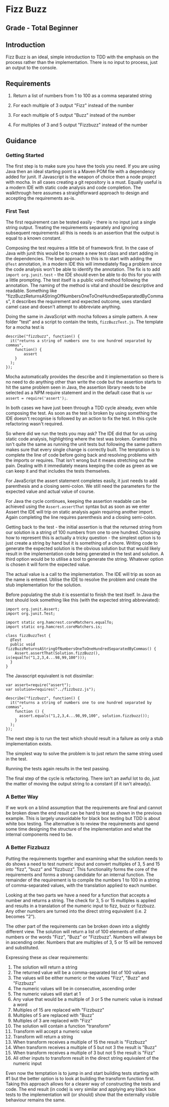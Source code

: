 # Fizz Buzz #

## Grade - Total Beginner ##

## Introduction ##

Fizz Buzz is an ideal, simple introduction to TDD with the emphasis on the
process rather than the implementation. There is no input to process, just an
output to the console.

## Requirements ##

1. Return a list of numbers from 1 to 100 as a comma separated string

2. For each multiple of 3 output "Fizz" instead of the number

3. For each multiple of 5 output "Buzz" instead of the number

4. For multiples of 3 and 5 output "Fizzbuzz" instead of the number

## Guidance ##

### Getting Started ###

The first step is to make sure you have the tools you need. If you are using
Java then an ideal starting point is a Maven POM file with a dependency added
for junit. If Javascript is the weapon of choice then a node project with
mocha. In all cases creating a git repository is a must. Equally useful is a
modern IDE with static code analysis and code completion. The walkthrough here
assumes a straightforward approach to design and accepting the requirements
as-is.

### First Test ###
The first requirement can be tested easily - there is no input just a single
string output. Treating the requirements separately and ignoring subsequent
requirements all this is needs is an assertion that the output is equal to a
known constant.

Composing the test requires a little bit of framework first. In the case of
Java with junit this would be to create a new test class and start adding in
the dependencies. The best approach to this is to start with adding the `@Test`
annotation, in a modern IDE this will immediately flag a problem since the code
analysis won't be able to identify the annotation. The fix is to add `import
org.junit.test` - the IDE should even be able to do this for you with a little
prompting. The test itself is a public void method following the annotation. The
naming of the method is vital and should be descriptive and readable. Something
like "fizzBuzzReturnsAStringOfNumbersOneToOneHundredSeparatedByCommas", it
describes the requirement and expected outcome, uses standard camel case and
doesn't attempt to abbreviate anything.

Doing the same in JavaScript with mocha follows a simple pattern. A new folder
"test" and a script to contain the tests, `fizzBuzzTest.js`. The template for a
mocha test is

    describe("fizzbuzz", function() {
      it("returns a string of numbers one to one hundred separated by commas", 
        function() {
            assert
        }
      );
    });

Mocha automatically provides the describe and it implementation so there is no
need to do anything other than write the code but the assertion starts to hit
the same problem seen in Java, the assertion library needs to be selected as a
NPM require statement and in the default case that is
`var assert = require('assert');`.

In both cases we have just been through a TDD cycle already, even while
composing the test. As soon as the test is broken by using something the IDE
doesn't recognise is followed by an action to fix the test. In this cycle
refactoring wasn't required.

So where did we run the tests you may ask? The IDE did that for us using static
code analysis, highlighting where the test was broken. Granted this isn't quite
the same as running the unit tests but following the same pattern makes sure
that every single change is correctly built. The temptation is to complete the
line of code before going back and resolving problems with the imports or
requires. That isn't wrong but it means stretching out the pain. Dealing with it
immediately means keeping the code as green as we can keep it and that includes
the tests themselves.

For JavaScript the assert statement completes easily, it just needs to add
parenthesis and a closing semi-colon. We still need the parameters for the
expected value and actual value of course.

For Java the cycle continues, keeping the assertion readable can be achieved
using the `Assert.assertThat` syntax but as soon as we enter Assert the IDE will
trip on static analysis again requiring another import. Again completing the
line requires parenthesis and a closing semi-colon.

Getting back to the test - the initial assertion is that the returned string
from our solution is a string of 100 numbers from one to one hundred. Choosing
how to represent this is actually a tricky question - the simplest option is to
just create a string by hand but it is something of a chore. Writing code to
generate the expected solution is the obvious solution but that would likely
result in the implementation code being generated in the test and solution. A
third option would be to utilise a tool to generate the string. Whatever option
is chosen it will form the expected value.

The actual value is a call to the implementation. The IDE will trip as soon as
the name is entered. Utilise the IDE to resolve the problem and create the
stub implementation for the solution.

Before populating the stub it is essential to finish the test itself. In Java
the test should look something like this (with the expected string abbreviated):

    import org.junit.Assert;
    import org.junit.Test;
    
    import static org.hamcrest.coreMatchers.equalTo;
    import static org.hamcrest.coreMatchers.is;
    
    class fizzBuzzTest {
      @Test
      public void fizzBuzzReturnsAStringOfNumbersOneToOneHundredSeparatedByCommas() {
        Assert.assertThat(Solution.fizzBuzz(), is(equalTo("1,2,3,4...98,99,100")));
      }
    }

The Javascript equivalent is not dissimilar:

    var assert=require("assert");
    var solution=requires("../fizzbuzz.js");
    
    describe("fizzbuzz", function() {
      it("returns a string of numbers one to one hundred separated by commas", 
        function () {
          assert.equals("1,2,3,4...98,99,100", solution.fizzbuzz());
        }
      );
    });

The next step is to run the test which should result in a failure as only a
stub implementation exists.

The simplest way to solve the problem is to just return the same string used in
the test.

Running the tests again results in the test passing.

The final step of the cycle is refactoring. There isn't an awful lot to do,
just the matter of moving the output string to a constant (if it isn't already).

### A Better Way ###

If we work on a blind assumption that the requirements are final and cannot be
broken down the end result can be hard to test as shown in the previous example.
This is largely unavoidable for black box testing but TDD is about white box
testing. The alternative is to review the requirements and spend some time
designing the structure of the implementation and what the internal components
need to be.

### A Better Fizzbuzz ###

Putting the requirements together and examining what the solution needs to do
shows a need to test numeric input and convert multiples of 3, 5 and 15 into
"fizz", "buzz" and "fizzbuzz". This functionality forms the core of the
requirements and forms a strong candidate for an internal function. The
remainder of the requirement is to compile the numbers 1 to 100 in a string of
comma-separated values, with the translation applied to each number.

Looking at the two parts we have a need for a function that accepts a number
and returns a string. The check for 3, 5 or 15 multiples is applied and results
in a translation of the numeric input to fizz, buzz or fizzbuzz. Any other
numbers are turned into the direct string equivalent (i.e. 2 becomes "2").

The other part of the requirements can be broken down into a slightly different
view. The solution will return a list of 100 elements of either numbers or the
words "Fizz", "Buzz" or "Fizzbuzz". Numbers will always be in ascending order.
Numbers that are multiples of 3, 5 or 15 will be removed and substituted.

Expressing these as clear requirements:

  1. The solution will return a string
  2. The returned value will be a comma-separated list of 100 values
  3. The values will be either numeric or the values "Fizz", "Buzz" and
  "Fizzbuzz"
  4. The numeric values will be in consecutive, ascending order
  5. The numeric values will start at 1
  6. Any value that would be a multiple of 3 or 5 the numeric value is instead
  a word
  7. Multiples of 15 are replaced with "Fizzbuzz"
  8. Multiples of 5 are replaced with "Buzz"
  9. Multiples of 3 are replaced with "Fizz"
  10. The solution will contain a function "transform"
  11. Transform will accept a numeric value
  12. Transform will return a string
  13. When transform receives a multiple of 15 the result is "Fizzbuzz"
  14. When transform receives a multiple of 5 but not 3 the result is "Buzz"
  15. When transform receives a multiple of 3 but not 5 the result is "Fizz"
  16. All other inputs to transform result in the direct string equivalent of
  the numeric input

Even now the temptation is to jump in and start building tests starting with #1
but the better option is to look at building the transform function first.
Taking this approach allows for a clearer way of constructing the tests and
code. The end result (in code) is very similar and applying any black box tests
to the implementation will (or should) show that the externally visible
behaviour remains the same.
